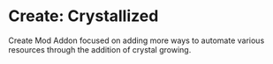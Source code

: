 # Create: Crystallized

Create Mod Addon focused on adding more ways to automate various resources through the addition of crystal growing.
